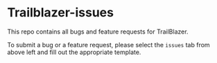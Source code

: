 # Trailblazer-issues

This repo contains all bugs and feature requests for TrailBlazer.

To submit a bug or a feature request, please select the `issues`  tab from above left and fill out the appropriate template.
